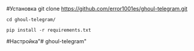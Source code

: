 #Установка 
	git clone https://github.com/error1001es/ghoul-telegram.git

	cd ghoul-telegram/

	pip install -r requirements.txt

#Настройка"# ghoul-telegram" 
